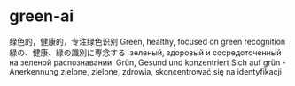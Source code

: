 # green-ai
绿色的，健康的，专注绿色识别
Green, healthy, focused on green recognition
緑の、健康、緑の識別に専念する
 зеленый, здоровый и сосредоточенный на зеленой распознавании 
Grün, Gesund und konzentriert Sich auf grün - Anerkennung
zielone, zielone, zdrowia, skoncentrować się na identyfikacji
